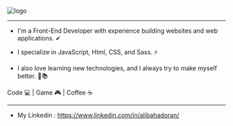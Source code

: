 ![logo](https://user-images.githubusercontent.com/71150321/114740615-416c4280-9d5f-11eb-83a4-a8aa96ac0804.jpg)

------------------------------------

- I'm a Front-End Developer with experience building websites and web applications. ✔

- I specialize in JavaScript, Html, CSS, and Sass. ⚡

- I also love learning new technologies, and I always try to make myself better. 💪📚

Code 💻 |
Game 🎮 |
Coffee ☕️

----------------------

- My Linkedin :
https://www.linkedin.com/in/alibahadoran/
